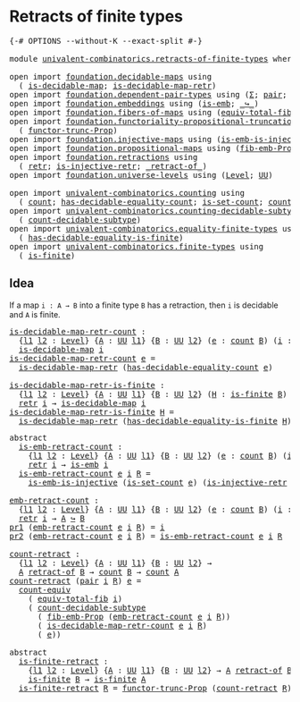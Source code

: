 # Retracts of finite types

<pre class="Agda"><a id="37" class="Symbol">{-#</a> <a id="41" class="Keyword">OPTIONS</a> <a id="49" class="Pragma">--without-K</a> <a id="61" class="Pragma">--exact-split</a> <a id="75" class="Symbol">#-}</a>

<a id="80" class="Keyword">module</a> <a id="87" href="univalent-combinatorics.retracts-of-finite-types.html" class="Module">univalent-combinatorics.retracts-of-finite-types</a> <a id="136" class="Keyword">where</a>

<a id="143" class="Keyword">open</a> <a id="148" class="Keyword">import</a> <a id="155" href="foundation.decidable-maps.html" class="Module">foundation.decidable-maps</a> <a id="181" class="Keyword">using</a>
  <a id="189" class="Symbol">(</a> <a id="191" href="foundation.decidable-maps.html#758" class="Function">is-decidable-map</a><a id="207" class="Symbol">;</a> <a id="209" href="foundation.decidable-maps.html#869" class="Function">is-decidable-map-retr</a><a id="230" class="Symbol">)</a>
<a id="232" class="Keyword">open</a> <a id="237" class="Keyword">import</a> <a id="244" href="foundation.dependent-pair-types.html" class="Module">foundation.dependent-pair-types</a> <a id="276" class="Keyword">using</a> <a id="282" class="Symbol">(</a><a id="283" href="foundation-core.dependent-pair-types.html#502" class="Record">Σ</a><a id="284" class="Symbol">;</a> <a id="286" href="foundation-core.dependent-pair-types.html#575" class="InductiveConstructor">pair</a><a id="290" class="Symbol">;</a> <a id="292" href="foundation-core.dependent-pair-types.html#592" class="Field">pr1</a><a id="295" class="Symbol">;</a> <a id="297" href="foundation-core.dependent-pair-types.html#604" class="Field">pr2</a><a id="300" class="Symbol">)</a>
<a id="302" class="Keyword">open</a> <a id="307" class="Keyword">import</a> <a id="314" href="foundation.embeddings.html" class="Module">foundation.embeddings</a> <a id="336" class="Keyword">using</a> <a id="342" class="Symbol">(</a><a id="343" href="foundation-core.embeddings.html#980" class="Function">is-emb</a><a id="349" class="Symbol">;</a> <a id="351" href="foundation-core.embeddings.html#1062" class="Function Operator">_↪_</a><a id="354" class="Symbol">)</a>
<a id="356" class="Keyword">open</a> <a id="361" class="Keyword">import</a> <a id="368" href="foundation.fibers-of-maps.html" class="Module">foundation.fibers-of-maps</a> <a id="394" class="Keyword">using</a> <a id="400" class="Symbol">(</a><a id="401" href="foundation-core.fibers-of-maps.html#5261" class="Function">equiv-total-fib</a><a id="416" class="Symbol">)</a>
<a id="418" class="Keyword">open</a> <a id="423" class="Keyword">import</a> <a id="430" href="foundation.functoriality-propositional-truncation.html" class="Module">foundation.functoriality-propositional-truncation</a> <a id="480" class="Keyword">using</a>
  <a id="488" class="Symbol">(</a> <a id="490" href="foundation.functoriality-propositional-truncation.html#1451" class="Function">functor-trunc-Prop</a><a id="508" class="Symbol">)</a>
<a id="510" class="Keyword">open</a> <a id="515" class="Keyword">import</a> <a id="522" href="foundation.injective-maps.html" class="Module">foundation.injective-maps</a> <a id="548" class="Keyword">using</a> <a id="554" class="Symbol">(</a><a id="555" href="foundation.injective-maps.html#4595" class="Function">is-emb-is-injective</a><a id="574" class="Symbol">)</a>
<a id="576" class="Keyword">open</a> <a id="581" class="Keyword">import</a> <a id="588" href="foundation.propositional-maps.html" class="Module">foundation.propositional-maps</a> <a id="618" class="Keyword">using</a> <a id="624" class="Symbol">(</a><a id="625" href="foundation-core.propositional-maps.html#2460" class="Function">fib-emb-Prop</a><a id="637" class="Symbol">)</a>
<a id="639" class="Keyword">open</a> <a id="644" class="Keyword">import</a> <a id="651" href="foundation.retractions.html" class="Module">foundation.retractions</a> <a id="674" class="Keyword">using</a>
  <a id="682" class="Symbol">(</a> <a id="684" href="foundation-core.retractions.html#593" class="Function">retr</a><a id="688" class="Symbol">;</a> <a id="690" href="foundation.retractions.html#2840" class="Function">is-injective-retr</a><a id="707" class="Symbol">;</a> <a id="709" href="foundation-core.retractions.html#670" class="Function Operator">_retract-of_</a><a id="721" class="Symbol">)</a>
<a id="723" class="Keyword">open</a> <a id="728" class="Keyword">import</a> <a id="735" href="foundation.universe-levels.html" class="Module">foundation.universe-levels</a> <a id="762" class="Keyword">using</a> <a id="768" class="Symbol">(</a><a id="769" href="Agda.Primitive.html#597" class="Postulate">Level</a><a id="774" class="Symbol">;</a> <a id="776" href="foundation-core.universe-levels.html#222" class="Primitive">UU</a><a id="778" class="Symbol">)</a>

<a id="781" class="Keyword">open</a> <a id="786" class="Keyword">import</a> <a id="793" href="univalent-combinatorics.counting.html" class="Module">univalent-combinatorics.counting</a> <a id="826" class="Keyword">using</a>
  <a id="834" class="Symbol">(</a> <a id="836" href="univalent-combinatorics.counting.html#1746" class="Function">count</a><a id="841" class="Symbol">;</a> <a id="843" href="univalent-combinatorics.counting.html#5708" class="Function">has-decidable-equality-count</a><a id="871" class="Symbol">;</a> <a id="873" href="univalent-combinatorics.counting.html#2323" class="Function">is-set-count</a><a id="885" class="Symbol">;</a> <a id="887" href="univalent-combinatorics.counting.html#2961" class="Function">count-equiv</a><a id="898" class="Symbol">)</a>
<a id="900" class="Keyword">open</a> <a id="905" class="Keyword">import</a> <a id="912" href="univalent-combinatorics.counting-decidable-subtypes.html" class="Module">univalent-combinatorics.counting-decidable-subtypes</a> <a id="964" class="Keyword">using</a>
  <a id="972" class="Symbol">(</a> <a id="974" href="univalent-combinatorics.counting-decidable-subtypes.html#6673" class="Function">count-decidable-subtype</a><a id="997" class="Symbol">)</a>
<a id="999" class="Keyword">open</a> <a id="1004" class="Keyword">import</a> <a id="1011" href="univalent-combinatorics.equality-finite-types.html" class="Module">univalent-combinatorics.equality-finite-types</a> <a id="1057" class="Keyword">using</a>
  <a id="1065" class="Symbol">(</a> <a id="1067" href="univalent-combinatorics.equality-finite-types.html#1960" class="Function">has-decidable-equality-is-finite</a><a id="1099" class="Symbol">)</a>
<a id="1101" class="Keyword">open</a> <a id="1106" class="Keyword">import</a> <a id="1113" href="univalent-combinatorics.finite-types.html" class="Module">univalent-combinatorics.finite-types</a> <a id="1150" class="Keyword">using</a>
  <a id="1158" class="Symbol">(</a> <a id="1160" href="univalent-combinatorics.finite-types.html#3732" class="Function">is-finite</a><a id="1169" class="Symbol">)</a>
</pre>
## Idea

If a map `i : A → B` into a finite type `B` has a retraction, then `i` is decidable and `A` is finite.

<pre class="Agda"><a id="is-decidable-map-retr-count"></a><a id="1297" href="univalent-combinatorics.retracts-of-finite-types.html#1297" class="Function">is-decidable-map-retr-count</a> <a id="1325" class="Symbol">:</a>
  <a id="1329" class="Symbol">{</a><a id="1330" href="univalent-combinatorics.retracts-of-finite-types.html#1330" class="Bound">l1</a> <a id="1333" href="univalent-combinatorics.retracts-of-finite-types.html#1333" class="Bound">l2</a> <a id="1336" class="Symbol">:</a> <a id="1338" href="Agda.Primitive.html#597" class="Postulate">Level</a><a id="1343" class="Symbol">}</a> <a id="1345" class="Symbol">{</a><a id="1346" href="univalent-combinatorics.retracts-of-finite-types.html#1346" class="Bound">A</a> <a id="1348" class="Symbol">:</a> <a id="1350" href="foundation-core.universe-levels.html#222" class="Primitive">UU</a> <a id="1353" href="univalent-combinatorics.retracts-of-finite-types.html#1330" class="Bound">l1</a><a id="1355" class="Symbol">}</a> <a id="1357" class="Symbol">{</a><a id="1358" href="univalent-combinatorics.retracts-of-finite-types.html#1358" class="Bound">B</a> <a id="1360" class="Symbol">:</a> <a id="1362" href="foundation-core.universe-levels.html#222" class="Primitive">UU</a> <a id="1365" href="univalent-combinatorics.retracts-of-finite-types.html#1333" class="Bound">l2</a><a id="1367" class="Symbol">}</a> <a id="1369" class="Symbol">(</a><a id="1370" href="univalent-combinatorics.retracts-of-finite-types.html#1370" class="Bound">e</a> <a id="1372" class="Symbol">:</a> <a id="1374" href="univalent-combinatorics.counting.html#1746" class="Function">count</a> <a id="1380" href="univalent-combinatorics.retracts-of-finite-types.html#1358" class="Bound">B</a><a id="1381" class="Symbol">)</a> <a id="1383" class="Symbol">(</a><a id="1384" href="univalent-combinatorics.retracts-of-finite-types.html#1384" class="Bound">i</a> <a id="1386" class="Symbol">:</a> <a id="1388" href="univalent-combinatorics.retracts-of-finite-types.html#1346" class="Bound">A</a> <a id="1390" class="Symbol">→</a> <a id="1392" href="univalent-combinatorics.retracts-of-finite-types.html#1358" class="Bound">B</a><a id="1393" class="Symbol">)</a> <a id="1395" class="Symbol">→</a> <a id="1397" href="foundation-core.retractions.html#593" class="Function">retr</a> <a id="1402" href="univalent-combinatorics.retracts-of-finite-types.html#1384" class="Bound">i</a> <a id="1404" class="Symbol">→</a>
  <a id="1408" href="foundation.decidable-maps.html#758" class="Function">is-decidable-map</a> <a id="1425" href="univalent-combinatorics.retracts-of-finite-types.html#1384" class="Bound">i</a>
<a id="1427" href="univalent-combinatorics.retracts-of-finite-types.html#1297" class="Function">is-decidable-map-retr-count</a> <a id="1455" href="univalent-combinatorics.retracts-of-finite-types.html#1455" class="Bound">e</a> <a id="1457" class="Symbol">=</a>
  <a id="1461" href="foundation.decidable-maps.html#869" class="Function">is-decidable-map-retr</a> <a id="1483" class="Symbol">(</a><a id="1484" href="univalent-combinatorics.counting.html#5708" class="Function">has-decidable-equality-count</a> <a id="1513" href="univalent-combinatorics.retracts-of-finite-types.html#1455" class="Bound">e</a><a id="1514" class="Symbol">)</a>

<a id="is-decidable-map-retr-is-finite"></a><a id="1517" href="univalent-combinatorics.retracts-of-finite-types.html#1517" class="Function">is-decidable-map-retr-is-finite</a> <a id="1549" class="Symbol">:</a>
  <a id="1553" class="Symbol">{</a><a id="1554" href="univalent-combinatorics.retracts-of-finite-types.html#1554" class="Bound">l1</a> <a id="1557" href="univalent-combinatorics.retracts-of-finite-types.html#1557" class="Bound">l2</a> <a id="1560" class="Symbol">:</a> <a id="1562" href="Agda.Primitive.html#597" class="Postulate">Level</a><a id="1567" class="Symbol">}</a> <a id="1569" class="Symbol">{</a><a id="1570" href="univalent-combinatorics.retracts-of-finite-types.html#1570" class="Bound">A</a> <a id="1572" class="Symbol">:</a> <a id="1574" href="foundation-core.universe-levels.html#222" class="Primitive">UU</a> <a id="1577" href="univalent-combinatorics.retracts-of-finite-types.html#1554" class="Bound">l1</a><a id="1579" class="Symbol">}</a> <a id="1581" class="Symbol">{</a><a id="1582" href="univalent-combinatorics.retracts-of-finite-types.html#1582" class="Bound">B</a> <a id="1584" class="Symbol">:</a> <a id="1586" href="foundation-core.universe-levels.html#222" class="Primitive">UU</a> <a id="1589" href="univalent-combinatorics.retracts-of-finite-types.html#1557" class="Bound">l2</a><a id="1591" class="Symbol">}</a> <a id="1593" class="Symbol">(</a><a id="1594" href="univalent-combinatorics.retracts-of-finite-types.html#1594" class="Bound">H</a> <a id="1596" class="Symbol">:</a> <a id="1598" href="univalent-combinatorics.finite-types.html#3732" class="Function">is-finite</a> <a id="1608" href="univalent-combinatorics.retracts-of-finite-types.html#1582" class="Bound">B</a><a id="1609" class="Symbol">)</a> <a id="1611" class="Symbol">(</a><a id="1612" href="univalent-combinatorics.retracts-of-finite-types.html#1612" class="Bound">i</a> <a id="1614" class="Symbol">:</a> <a id="1616" href="univalent-combinatorics.retracts-of-finite-types.html#1570" class="Bound">A</a> <a id="1618" class="Symbol">→</a> <a id="1620" href="univalent-combinatorics.retracts-of-finite-types.html#1582" class="Bound">B</a><a id="1621" class="Symbol">)</a> <a id="1623" class="Symbol">→</a>
  <a id="1627" href="foundation-core.retractions.html#593" class="Function">retr</a> <a id="1632" href="univalent-combinatorics.retracts-of-finite-types.html#1612" class="Bound">i</a> <a id="1634" class="Symbol">→</a> <a id="1636" href="foundation.decidable-maps.html#758" class="Function">is-decidable-map</a> <a id="1653" href="univalent-combinatorics.retracts-of-finite-types.html#1612" class="Bound">i</a>
<a id="1655" href="univalent-combinatorics.retracts-of-finite-types.html#1517" class="Function">is-decidable-map-retr-is-finite</a> <a id="1687" href="univalent-combinatorics.retracts-of-finite-types.html#1687" class="Bound">H</a> <a id="1689" class="Symbol">=</a>
  <a id="1693" href="foundation.decidable-maps.html#869" class="Function">is-decidable-map-retr</a> <a id="1715" class="Symbol">(</a><a id="1716" href="univalent-combinatorics.equality-finite-types.html#1960" class="Function">has-decidable-equality-is-finite</a> <a id="1749" href="univalent-combinatorics.retracts-of-finite-types.html#1687" class="Bound">H</a><a id="1750" class="Symbol">)</a>
</pre>
<pre class="Agda"><a id="1765" class="Keyword">abstract</a>
  <a id="is-emb-retract-count"></a><a id="1776" href="univalent-combinatorics.retracts-of-finite-types.html#1776" class="Function">is-emb-retract-count</a> <a id="1797" class="Symbol">:</a>
    <a id="1803" class="Symbol">{</a><a id="1804" href="univalent-combinatorics.retracts-of-finite-types.html#1804" class="Bound">l1</a> <a id="1807" href="univalent-combinatorics.retracts-of-finite-types.html#1807" class="Bound">l2</a> <a id="1810" class="Symbol">:</a> <a id="1812" href="Agda.Primitive.html#597" class="Postulate">Level</a><a id="1817" class="Symbol">}</a> <a id="1819" class="Symbol">{</a><a id="1820" href="univalent-combinatorics.retracts-of-finite-types.html#1820" class="Bound">A</a> <a id="1822" class="Symbol">:</a> <a id="1824" href="foundation-core.universe-levels.html#222" class="Primitive">UU</a> <a id="1827" href="univalent-combinatorics.retracts-of-finite-types.html#1804" class="Bound">l1</a><a id="1829" class="Symbol">}</a> <a id="1831" class="Symbol">{</a><a id="1832" href="univalent-combinatorics.retracts-of-finite-types.html#1832" class="Bound">B</a> <a id="1834" class="Symbol">:</a> <a id="1836" href="foundation-core.universe-levels.html#222" class="Primitive">UU</a> <a id="1839" href="univalent-combinatorics.retracts-of-finite-types.html#1807" class="Bound">l2</a><a id="1841" class="Symbol">}</a> <a id="1843" class="Symbol">(</a><a id="1844" href="univalent-combinatorics.retracts-of-finite-types.html#1844" class="Bound">e</a> <a id="1846" class="Symbol">:</a> <a id="1848" href="univalent-combinatorics.counting.html#1746" class="Function">count</a> <a id="1854" href="univalent-combinatorics.retracts-of-finite-types.html#1832" class="Bound">B</a><a id="1855" class="Symbol">)</a> <a id="1857" class="Symbol">(</a><a id="1858" href="univalent-combinatorics.retracts-of-finite-types.html#1858" class="Bound">i</a> <a id="1860" class="Symbol">:</a> <a id="1862" href="univalent-combinatorics.retracts-of-finite-types.html#1820" class="Bound">A</a> <a id="1864" class="Symbol">→</a> <a id="1866" href="univalent-combinatorics.retracts-of-finite-types.html#1832" class="Bound">B</a><a id="1867" class="Symbol">)</a> <a id="1869" class="Symbol">→</a>
    <a id="1875" href="foundation-core.retractions.html#593" class="Function">retr</a> <a id="1880" href="univalent-combinatorics.retracts-of-finite-types.html#1858" class="Bound">i</a> <a id="1882" class="Symbol">→</a> <a id="1884" href="foundation-core.embeddings.html#980" class="Function">is-emb</a> <a id="1891" href="univalent-combinatorics.retracts-of-finite-types.html#1858" class="Bound">i</a>
  <a id="1895" href="univalent-combinatorics.retracts-of-finite-types.html#1776" class="Function">is-emb-retract-count</a> <a id="1916" href="univalent-combinatorics.retracts-of-finite-types.html#1916" class="Bound">e</a> <a id="1918" href="univalent-combinatorics.retracts-of-finite-types.html#1918" class="Bound">i</a> <a id="1920" href="univalent-combinatorics.retracts-of-finite-types.html#1920" class="Bound">R</a> <a id="1922" class="Symbol">=</a>
    <a id="1928" href="foundation.injective-maps.html#4595" class="Function">is-emb-is-injective</a> <a id="1948" class="Symbol">(</a><a id="1949" href="univalent-combinatorics.counting.html#2323" class="Function">is-set-count</a> <a id="1962" href="univalent-combinatorics.retracts-of-finite-types.html#1916" class="Bound">e</a><a id="1963" class="Symbol">)</a> <a id="1965" class="Symbol">(</a><a id="1966" href="foundation.retractions.html#2840" class="Function">is-injective-retr</a> <a id="1984" href="univalent-combinatorics.retracts-of-finite-types.html#1918" class="Bound">i</a> <a id="1986" href="univalent-combinatorics.retracts-of-finite-types.html#1920" class="Bound">R</a><a id="1987" class="Symbol">)</a>

<a id="emb-retract-count"></a><a id="1990" href="univalent-combinatorics.retracts-of-finite-types.html#1990" class="Function">emb-retract-count</a> <a id="2008" class="Symbol">:</a>
  <a id="2012" class="Symbol">{</a><a id="2013" href="univalent-combinatorics.retracts-of-finite-types.html#2013" class="Bound">l1</a> <a id="2016" href="univalent-combinatorics.retracts-of-finite-types.html#2016" class="Bound">l2</a> <a id="2019" class="Symbol">:</a> <a id="2021" href="Agda.Primitive.html#597" class="Postulate">Level</a><a id="2026" class="Symbol">}</a> <a id="2028" class="Symbol">{</a><a id="2029" href="univalent-combinatorics.retracts-of-finite-types.html#2029" class="Bound">A</a> <a id="2031" class="Symbol">:</a> <a id="2033" href="foundation-core.universe-levels.html#222" class="Primitive">UU</a> <a id="2036" href="univalent-combinatorics.retracts-of-finite-types.html#2013" class="Bound">l1</a><a id="2038" class="Symbol">}</a> <a id="2040" class="Symbol">{</a><a id="2041" href="univalent-combinatorics.retracts-of-finite-types.html#2041" class="Bound">B</a> <a id="2043" class="Symbol">:</a> <a id="2045" href="foundation-core.universe-levels.html#222" class="Primitive">UU</a> <a id="2048" href="univalent-combinatorics.retracts-of-finite-types.html#2016" class="Bound">l2</a><a id="2050" class="Symbol">}</a> <a id="2052" class="Symbol">(</a><a id="2053" href="univalent-combinatorics.retracts-of-finite-types.html#2053" class="Bound">e</a> <a id="2055" class="Symbol">:</a> <a id="2057" href="univalent-combinatorics.counting.html#1746" class="Function">count</a> <a id="2063" href="univalent-combinatorics.retracts-of-finite-types.html#2041" class="Bound">B</a><a id="2064" class="Symbol">)</a> <a id="2066" class="Symbol">(</a><a id="2067" href="univalent-combinatorics.retracts-of-finite-types.html#2067" class="Bound">i</a> <a id="2069" class="Symbol">:</a> <a id="2071" href="univalent-combinatorics.retracts-of-finite-types.html#2029" class="Bound">A</a> <a id="2073" class="Symbol">→</a> <a id="2075" href="univalent-combinatorics.retracts-of-finite-types.html#2041" class="Bound">B</a><a id="2076" class="Symbol">)</a> <a id="2078" class="Symbol">→</a>
  <a id="2082" href="foundation-core.retractions.html#593" class="Function">retr</a> <a id="2087" href="univalent-combinatorics.retracts-of-finite-types.html#2067" class="Bound">i</a> <a id="2089" class="Symbol">→</a> <a id="2091" href="univalent-combinatorics.retracts-of-finite-types.html#2029" class="Bound">A</a> <a id="2093" href="foundation-core.embeddings.html#1062" class="Function Operator">↪</a> <a id="2095" href="univalent-combinatorics.retracts-of-finite-types.html#2041" class="Bound">B</a>
<a id="2097" href="foundation-core.dependent-pair-types.html#592" class="Field">pr1</a> <a id="2101" class="Symbol">(</a><a id="2102" href="univalent-combinatorics.retracts-of-finite-types.html#1990" class="Function">emb-retract-count</a> <a id="2120" href="univalent-combinatorics.retracts-of-finite-types.html#2120" class="Bound">e</a> <a id="2122" href="univalent-combinatorics.retracts-of-finite-types.html#2122" class="Bound">i</a> <a id="2124" href="univalent-combinatorics.retracts-of-finite-types.html#2124" class="Bound">R</a><a id="2125" class="Symbol">)</a> <a id="2127" class="Symbol">=</a> <a id="2129" href="univalent-combinatorics.retracts-of-finite-types.html#2122" class="Bound">i</a>
<a id="2131" href="foundation-core.dependent-pair-types.html#604" class="Field">pr2</a> <a id="2135" class="Symbol">(</a><a id="2136" href="univalent-combinatorics.retracts-of-finite-types.html#1990" class="Function">emb-retract-count</a> <a id="2154" href="univalent-combinatorics.retracts-of-finite-types.html#2154" class="Bound">e</a> <a id="2156" href="univalent-combinatorics.retracts-of-finite-types.html#2156" class="Bound">i</a> <a id="2158" href="univalent-combinatorics.retracts-of-finite-types.html#2158" class="Bound">R</a><a id="2159" class="Symbol">)</a> <a id="2161" class="Symbol">=</a> <a id="2163" href="univalent-combinatorics.retracts-of-finite-types.html#1776" class="Function">is-emb-retract-count</a> <a id="2184" href="univalent-combinatorics.retracts-of-finite-types.html#2154" class="Bound">e</a> <a id="2186" href="univalent-combinatorics.retracts-of-finite-types.html#2156" class="Bound">i</a> <a id="2188" href="univalent-combinatorics.retracts-of-finite-types.html#2158" class="Bound">R</a>

<a id="count-retract"></a><a id="2191" href="univalent-combinatorics.retracts-of-finite-types.html#2191" class="Function">count-retract</a> <a id="2205" class="Symbol">:</a>
  <a id="2209" class="Symbol">{</a><a id="2210" href="univalent-combinatorics.retracts-of-finite-types.html#2210" class="Bound">l1</a> <a id="2213" href="univalent-combinatorics.retracts-of-finite-types.html#2213" class="Bound">l2</a> <a id="2216" class="Symbol">:</a> <a id="2218" href="Agda.Primitive.html#597" class="Postulate">Level</a><a id="2223" class="Symbol">}</a> <a id="2225" class="Symbol">{</a><a id="2226" href="univalent-combinatorics.retracts-of-finite-types.html#2226" class="Bound">A</a> <a id="2228" class="Symbol">:</a> <a id="2230" href="foundation-core.universe-levels.html#222" class="Primitive">UU</a> <a id="2233" href="univalent-combinatorics.retracts-of-finite-types.html#2210" class="Bound">l1</a><a id="2235" class="Symbol">}</a> <a id="2237" class="Symbol">{</a><a id="2238" href="univalent-combinatorics.retracts-of-finite-types.html#2238" class="Bound">B</a> <a id="2240" class="Symbol">:</a> <a id="2242" href="foundation-core.universe-levels.html#222" class="Primitive">UU</a> <a id="2245" href="univalent-combinatorics.retracts-of-finite-types.html#2213" class="Bound">l2</a><a id="2247" class="Symbol">}</a> <a id="2249" class="Symbol">→</a>
  <a id="2253" href="univalent-combinatorics.retracts-of-finite-types.html#2226" class="Bound">A</a> <a id="2255" href="foundation-core.retractions.html#670" class="Function Operator">retract-of</a> <a id="2266" href="univalent-combinatorics.retracts-of-finite-types.html#2238" class="Bound">B</a> <a id="2268" class="Symbol">→</a> <a id="2270" href="univalent-combinatorics.counting.html#1746" class="Function">count</a> <a id="2276" href="univalent-combinatorics.retracts-of-finite-types.html#2238" class="Bound">B</a> <a id="2278" class="Symbol">→</a> <a id="2280" href="univalent-combinatorics.counting.html#1746" class="Function">count</a> <a id="2286" href="univalent-combinatorics.retracts-of-finite-types.html#2226" class="Bound">A</a>
<a id="2288" href="univalent-combinatorics.retracts-of-finite-types.html#2191" class="Function">count-retract</a> <a id="2302" class="Symbol">(</a><a id="2303" href="foundation-core.dependent-pair-types.html#575" class="InductiveConstructor">pair</a> <a id="2308" href="univalent-combinatorics.retracts-of-finite-types.html#2308" class="Bound">i</a> <a id="2310" href="univalent-combinatorics.retracts-of-finite-types.html#2310" class="Bound">R</a><a id="2311" class="Symbol">)</a> <a id="2313" href="univalent-combinatorics.retracts-of-finite-types.html#2313" class="Bound">e</a> <a id="2315" class="Symbol">=</a>
  <a id="2319" href="univalent-combinatorics.counting.html#2961" class="Function">count-equiv</a>
    <a id="2335" class="Symbol">(</a> <a id="2337" href="foundation-core.fibers-of-maps.html#5261" class="Function">equiv-total-fib</a> <a id="2353" href="univalent-combinatorics.retracts-of-finite-types.html#2308" class="Bound">i</a><a id="2354" class="Symbol">)</a>
    <a id="2360" class="Symbol">(</a> <a id="2362" href="univalent-combinatorics.counting-decidable-subtypes.html#6673" class="Function">count-decidable-subtype</a>
      <a id="2392" class="Symbol">(</a> <a id="2394" href="foundation-core.propositional-maps.html#2460" class="Function">fib-emb-Prop</a> <a id="2407" class="Symbol">(</a><a id="2408" href="univalent-combinatorics.retracts-of-finite-types.html#1990" class="Function">emb-retract-count</a> <a id="2426" href="univalent-combinatorics.retracts-of-finite-types.html#2313" class="Bound">e</a> <a id="2428" href="univalent-combinatorics.retracts-of-finite-types.html#2308" class="Bound">i</a> <a id="2430" href="univalent-combinatorics.retracts-of-finite-types.html#2310" class="Bound">R</a><a id="2431" class="Symbol">))</a>
      <a id="2440" class="Symbol">(</a> <a id="2442" href="univalent-combinatorics.retracts-of-finite-types.html#1297" class="Function">is-decidable-map-retr-count</a> <a id="2470" href="univalent-combinatorics.retracts-of-finite-types.html#2313" class="Bound">e</a> <a id="2472" href="univalent-combinatorics.retracts-of-finite-types.html#2308" class="Bound">i</a> <a id="2474" href="univalent-combinatorics.retracts-of-finite-types.html#2310" class="Bound">R</a><a id="2475" class="Symbol">)</a>
      <a id="2483" class="Symbol">(</a> <a id="2485" href="univalent-combinatorics.retracts-of-finite-types.html#2313" class="Bound">e</a><a id="2486" class="Symbol">))</a>

<a id="2490" class="Keyword">abstract</a>
  <a id="is-finite-retract"></a><a id="2501" href="univalent-combinatorics.retracts-of-finite-types.html#2501" class="Function">is-finite-retract</a> <a id="2519" class="Symbol">:</a>
    <a id="2525" class="Symbol">{</a><a id="2526" href="univalent-combinatorics.retracts-of-finite-types.html#2526" class="Bound">l1</a> <a id="2529" href="univalent-combinatorics.retracts-of-finite-types.html#2529" class="Bound">l2</a> <a id="2532" class="Symbol">:</a> <a id="2534" href="Agda.Primitive.html#597" class="Postulate">Level</a><a id="2539" class="Symbol">}</a> <a id="2541" class="Symbol">{</a><a id="2542" href="univalent-combinatorics.retracts-of-finite-types.html#2542" class="Bound">A</a> <a id="2544" class="Symbol">:</a> <a id="2546" href="foundation-core.universe-levels.html#222" class="Primitive">UU</a> <a id="2549" href="univalent-combinatorics.retracts-of-finite-types.html#2526" class="Bound">l1</a><a id="2551" class="Symbol">}</a> <a id="2553" class="Symbol">{</a><a id="2554" href="univalent-combinatorics.retracts-of-finite-types.html#2554" class="Bound">B</a> <a id="2556" class="Symbol">:</a> <a id="2558" href="foundation-core.universe-levels.html#222" class="Primitive">UU</a> <a id="2561" href="univalent-combinatorics.retracts-of-finite-types.html#2529" class="Bound">l2</a><a id="2563" class="Symbol">}</a> <a id="2565" class="Symbol">→</a> <a id="2567" href="univalent-combinatorics.retracts-of-finite-types.html#2542" class="Bound">A</a> <a id="2569" href="foundation-core.retractions.html#670" class="Function Operator">retract-of</a> <a id="2580" href="univalent-combinatorics.retracts-of-finite-types.html#2554" class="Bound">B</a> <a id="2582" class="Symbol">→</a>
    <a id="2588" href="univalent-combinatorics.finite-types.html#3732" class="Function">is-finite</a> <a id="2598" href="univalent-combinatorics.retracts-of-finite-types.html#2554" class="Bound">B</a> <a id="2600" class="Symbol">→</a> <a id="2602" href="univalent-combinatorics.finite-types.html#3732" class="Function">is-finite</a> <a id="2612" href="univalent-combinatorics.retracts-of-finite-types.html#2542" class="Bound">A</a>
  <a id="2616" href="univalent-combinatorics.retracts-of-finite-types.html#2501" class="Function">is-finite-retract</a> <a id="2634" href="univalent-combinatorics.retracts-of-finite-types.html#2634" class="Bound">R</a> <a id="2636" class="Symbol">=</a> <a id="2638" href="foundation.functoriality-propositional-truncation.html#1451" class="Function">functor-trunc-Prop</a> <a id="2657" class="Symbol">(</a><a id="2658" href="univalent-combinatorics.retracts-of-finite-types.html#2191" class="Function">count-retract</a> <a id="2672" href="univalent-combinatorics.retracts-of-finite-types.html#2634" class="Bound">R</a><a id="2673" class="Symbol">)</a>
</pre>